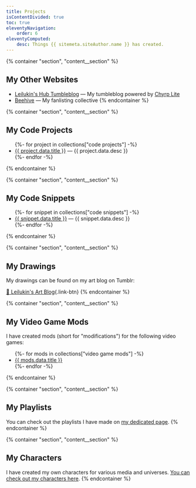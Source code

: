 ```yaml
---
title: Projects
isContentDivided: true
toc: true
eleventyNavigation:
    order: 6
eleventyComputed:
    desc: Things {{ sitemeta.siteAuthor.name }} has created.
---
```


{% container "section", "content__section" %}
## My Other Websites
* [Leilukin's Hub Tumbleblog](https://tumbleblog.leilukin.com/) — My tumbleblog powered by [Chyrp Lite](https://chyrplite.net/)
* [Beehive](https://fan.leilukin.com/) — My fanlisting collective
{% endcontainer %}

{% container "section", "content__section" %}
## My Code Projects
<ul>
{%- for project in collections["code projects"] -%}
    <li><a href="{{ project.url }}">{{ project.data.title }}</a> — {{ project.data.desc }}</li>
{%- endfor -%}
</ul>
{% endcontainer %}

{% container "section", "content__section" %}
## My Code Snippets
<ul>
{%- for snippet in collections["code snippets"] -%}
    <li><a href="{{ snippet.url }}">{{ snippet.data.title }}</a> — {{ snippet.data.desc }}</li>
{%- endfor -%}
</ul>
{% endcontainer %}

{% container "section", "content__section" %}
## My Drawings

My drawings can be found on my art blog on Tumblr:

[🎨 Leilukin's Art Blog](https://leilukinart.tumblr.com/){.link-btn}
{% endcontainer %}

{% container "section", "content__section" %}
## My Video Game Mods

I have created mods (short for "modifications") for the following video games:
<ul>
{%- for mods in collections["video game mods"] -%}
    <li>
        <a href="{{ mods.url }}">{{ mods.data.title }}</a>
    </li>
{%- endfor -%}
</ul>
{% endcontainer %}

{% container "section", "content__section" %}
## My Playlists

You can check out the playlists I have made on [my dedicated page](./playlists/).
{% endcontainer %}

{% container "section", "content__section" %}
## My Characters

I have created my own characters for various media and universes. [You can check out my characters here](https://www.notion.so/leilukin/Leilukin-s-Characters-b377e277f01b4474945e85cf4cb15ada?pvs=4).
{% endcontainer %}